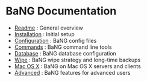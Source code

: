 BaNG Documentation
==================

  * [Readme](Readme)               : General overview
  * [Installation](Installation)   : Initial setup
  * [Configuration](Configuration) : BaNG config files
  * [Commands](Commands)           : BaNG command line tools
  * [Database](Database)           : BaNG database configuration
  * [Wipe](Wipe)                   : BaNG wipe strategy and long-time backups
  * [Mac OS X](MacOSX)             : BaNG on Mac OS X servers and clients
  * [Advanced](Advanced)           : BaNG features for advanced users
